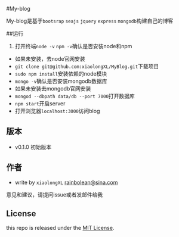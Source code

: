 
#My-blog

My-blog是基于`bootsrap` `seajs` `jquery` `express` `mongodb`构建自己的博客

##运行

1.	打开终端`node -v` `npm -v`确认是否安装node和npm
*	如果未安装，去node官网安装
*	`git clone git@github.com:xiaolongXL/MyBlog.git`下载项目
*	`sudo npm install`安装依赖的node模块
*	`mongo -v`确认是否安装mongodb数据库
*	如果未安装去mongodb官网安装
*	`mongod --dbpath data/db --port 7000`打开数据库
*	`npm start`开启server
*	打开浏览器`localhost:3000`访问blog

## 版本

- v0.1.0 初始版本

## 作者

- write by `xiaolongXL` rainbolean@sina.com

意见和建议，请提问issue或者发邮件给我

## License

this repo is released under the [MIT
License](http://www.opensource.org/licenses/MIT).